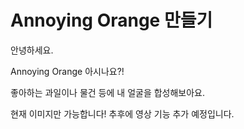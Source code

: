 # Annoying Orange 만들기

안녕하세요.

Annoying Orange 아시나요?!

좋아하는 과일이나 물건 등에 내 얼굴을 합성해보아요.

현재 이미지만 가능합니다!
추후에 영상 기능 추가 예정입니다.
